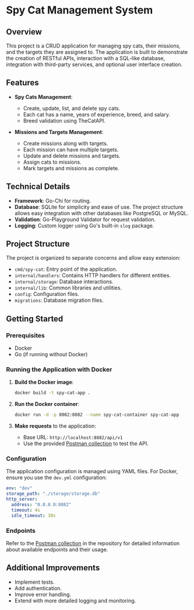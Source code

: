 # Spy Cat Management System

## Overview

This project is a CRUD application for managing spy cats, their missions, and the targets they are assigned to. The application is built to demonstrate the creation of RESTful APIs, interaction with a SQL-like database, integration with third-party services, and optional user interface creation.

## Features

- **Spy Cats Management**:

  - Create, update, list, and delete spy cats.
  - Each cat has a name, years of experience, breed, and salary.
  - Breed validation using TheCatAPI.

- **Missions and Targets Management**:
  - Create missions along with targets.
  - Each mission can have multiple targets.
  - Update and delete missions and targets.
  - Assign cats to missions.
  - Mark targets and missions as complete.

## Technical Details

- **Framework**: Go-Chi for routing.
- **Database**: SQLite for simplicity and ease of use. The project structure allows easy integration with other databases like PostgreSQL or MySQL.
- **Validation**: Go-Playground Validator for request validation.
- **Logging**: Custom logger using Go's built-in `slog` package.

## Project Structure

The project is organized to separate concerns and allow easy extension:

- `cmd/spy-cat`: Entry point of the application.
- `internal/handlers`: Contains HTTP handlers for different entities.
- `internal/storage`: Database interactions.
- `internal/lib`: Common libraries and utilities.
- `config`: Configuration files.
- `migrations`: Database migration files.

## Getting Started

### Prerequisites

- Docker
- Go (if running without Docker)

### Running the Application with Docker

1. **Build the Docker image**:

   ```sh
   docker build -t spy-cat-app .
   ```

2. **Run the Docker container**:

   ```sh
   docker run -d -p 8082:8082 --name spy-cat-container spy-cat-app
   ```

3. **Make requests** to the application:
   - Base URL: `http://localhost:8082/api/v1`
   - Use the provided [Postman collection](./Spy%20Cats.postman_collection.json) to test the API.

### Configuration

The application configuration is managed using YAML files. For Docker, ensure you use the `dev.yml` configuration:

```yaml
env: "dev"
storage_path: "./storage/storage.db"
http_server:
  address: "0.0.0.0:8082"
  timeout: 4s
  idle_timeout: 30s
```

### Endpoints

Refer to the [Postman collection](./Spy%20Cats.postman_collection.json) in the repository for detailed information about available endpoints and their usage.

## Additional Improvements

- Implement tests.
- Add authentication.
- Improve error handling.
- Extend with more detailed logging and monitoring.
